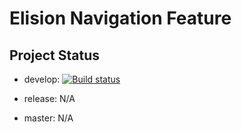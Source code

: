 # Elision Navigation Feature

## Project Status ##

- develop: [![Build status](https://ci.appveyor.com/api/projects/status/4vrlpwtl78rcjvv3/branch/develop?svg=true)](https://ci.appveyor.com/project/SitecoreElision/elision-navigation-1rhpa/branch/develop)


- release: N/A


- master: N/A